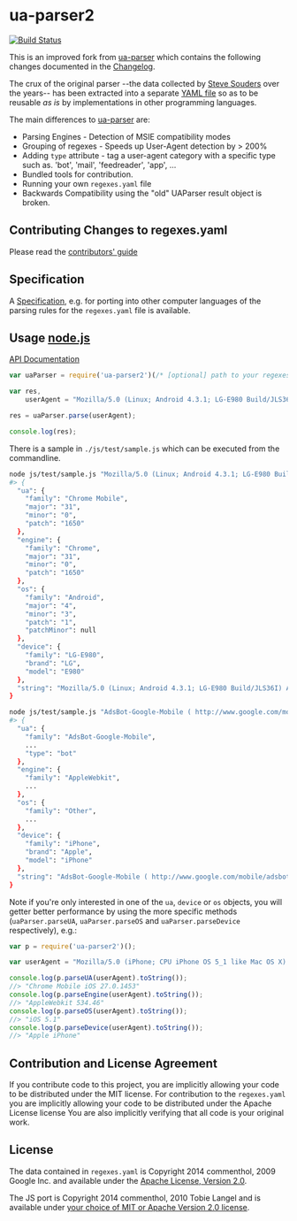 ua-parser2
==========

[![Build Status](https://secure.travis-ci.org/commenthol/ua-parser2.png?branch=master)](https://travis-ci.org/commenthol/ua-parser2)

This is an improved fork from [ua-parser][ua-parser] which contains the following changes documented in the [Changelog][chan].

The crux of the original parser --the data collected by [Steve Souders][stev] over the years-- has been extracted into a separate [YAML file][yaml] so as to be reusable _as is_ by implementations in other programming languages.

The main differences to [ua-parser][ua-parser] are:

* Parsing Engines - Detection of MSIE compatibility modes
* Grouping of regexes - Speeds up User-Agent detection by > 200%
* Adding `type` attribute - tag a user-agent category with a specific type such as. 'bot', 'mail', 'feedreader', 'app', ...
* Bundled tools for contribution.
* Running your own `regexes.yaml` file
* Backwards Compatibility using the "old" UAParser result object is broken.


## Contributing Changes to regexes.yaml

Please read the [contributors' guide][guid]

## Specification

A [Specification][spec], e.g. for porting into other computer languages of the parsing rules for the `regexes.yaml` file is available.


## Usage [node.js][node]

[API Documentation][api]

```javascript
var uaParser = require('ua-parser2')(/* [optional] path to your regexes.yaml file */);

var res,
    userAgent = "Mozilla/5.0 (Linux; Android 4.3.1; LG-E980 Build/JLS36I) AppleWebKit/537.36 (KHTML, like Gecko) Chrome/31.0.1650.59 Mobile Safari/537.36";

res = uaParser.parse(userAgent);

console.log(res);
```

There is a sample in `./js/test/sample.js` which can be executed from the commandline.

```bash
node js/test/sample.js "Mozilla/5.0 (Linux; Android 4.3.1; LG-E980 Build/JLS36I) AppleWebKit/537.36 (KHTML, like Gecko) Chrome/31.0.1650.59 Mobile Safari/537.36"
#> {
  "ua": {
    "family": "Chrome Mobile",
    "major": "31",
    "minor": "0",
    "patch": "1650"
  },
  "engine": {
    "family": "Chrome",
    "major": "31",
    "minor": "0",
    "patch": "1650"
  },
  "os": {
    "family": "Android",
    "major": "4",
    "minor": "3",
    "patch": "1",
    "patchMinor": null
  },
  "device": {
    "family": "LG-E980",
    "brand": "LG",
    "model": "E980"
  },
  "string": "Mozilla/5.0 (Linux; Android 4.3.1; LG-E980 Build/JLS36I) AppleWebKit/537.36 (KHTML, like Gecko) Chrome/31.0.1650.59 Mobile Safari/537.36"
}

node js/test/sample.js "AdsBot-Google-Mobile ( http://www.google.com/mobile/adsbot.html) Mozilla (iPhone; U; CPU iPhone OS 3 0 like Mac OS X) AppleWebKit (KHTML, like Gecko)"
#> {
  "ua": {
    "family": "AdsBot-Google-Mobile",
    ...
    "type": "bot"
  },
  "engine": {
    "family": "AppleWebkit",
    ...
  },
  "os": {
    "family": "Other",
    ...
  },
  "device": {
    "family": "iPhone",
    "brand": "Apple",
    "model": "iPhone"
  },
  "string": "AdsBot-Google-Mobile ( http://www.google.com/mobile/adsbot.html) Mozilla (iPhone; U; CPU iPhone OS 3 0 like Mac OS X) AppleWebKit (KHTML, like Gecko)"
}
```

Note if you're only interested in one of the `ua`, `device` or `os` objects, you will getter better performance by using the more specific methods (`uaParser.parseUA`, `uaParser.parseOS` and `uaParser.parseDevice` respectively), e.g.:

```js
var p = require('ua-parser2')();

var userAgent = "Mozilla/5.0 (iPhone; CPU iPhone OS 5_1 like Mac OS X) AppleWebKit/534.46 (KHTML, like Gecko) CriOS/27.0.1453.10 Mobile/9B179 Safari/7534.48.3";

console.log(p.parseUA(userAgent).toString());
//> "Chrome Mobile iOS 27.0.1453"
console.log(p.parseEngine(userAgent).toString());
//> "AppleWebkit 534.46"
console.log(p.parseOS(userAgent).toString());
//> "iOS 5.1"
console.log(p.parseDevice(userAgent).toString());
//> "Apple iPhone"
```

## Contribution and License Agreement

If you contribute code to this project, you are implicitly allowing your code to be distributed under the MIT license.
For contribution to the `regexes.yaml` you are implicitly allowing your code to be distributed under the Apache License license
You are also implicitly verifying that all code is your original work.

## License

The data contained in `regexes.yaml` is Copyright 2014 commenthol, 2009 Google Inc. and available under the [Apache License, Version 2.0][apac].

The JS port is Copyright 2014 commenthol, 2010 Tobie Langel and is available under [your choice of MIT or Apache Version 2.0 license][lice].

[node]: http://nodejs.org
[stev]: http://stevesouders.com/
[apac]: http://www.apache.org/licenses/LICENSE-2.0
[lice]: LICENSE
[spec]: doc/specification.md
[api]:  js/doc/uaparser.md
[guid]: CONTRIBUTING.md
[chan]: CHANGELOG.md
[yaml]: https://raw.github.com/commenthol/ua-parser2/master/regexes.yaml
[ua-parser]: http://github.com/tobie/ua-parser
